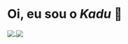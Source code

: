 # **Oi, eu sou o *Kadu*** 🐧
<a href="https://github.com/anuraghazra/github-readme-stats">
  <img align="center" src="https://github-readme-stats.vercel.app/api?username=kaduh15&theme=tokyonight&hide=c&count_private=true)" />
<a href="https://github.com/anuraghazra/convoychat">
  <img align="center" src="https://github-readme-stats.vercel.app/api/top-langs/?username=kaduh15&amp;layout=compact&amp;theme=tokyonight&amp;hide=c,powershell,shell&amp;card_width=445)" style="max-width: 100%;">
</a>

